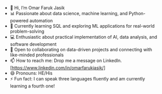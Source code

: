 - 👋 Hi, I’m Omar Faruk Jasik
- 📊 Passionate about data science, machine learning, and Python-powered automation
- 🧠 Currently learning SQL and exploring ML applications for real-world problem-solving
- 💻 Enthusiastic about practical implementation of AI, data analysis, and software development
- 🤝 Open to collaborating on data-driven projects and connecting with like-minded professionals
- 📫 How to reach me: Drop me a message on LinkedIn. [https://www.linkedin.com/in/omarfarukjasik/]
- 😄 Pronouns: HE/His 
- ⚡ Fun fact: I can speak three languages fluently and am currently learning a fourth one!






